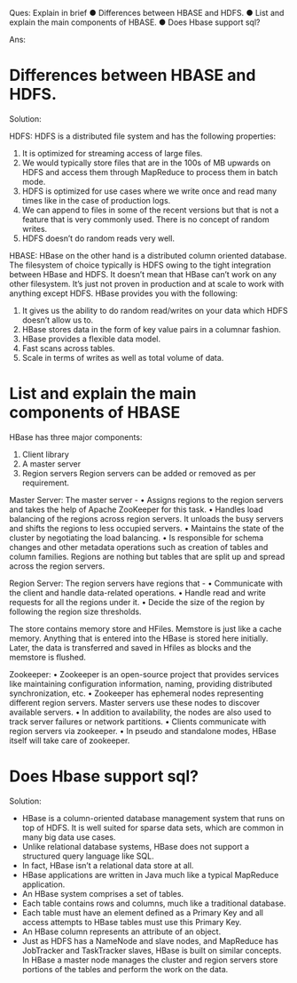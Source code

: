 Ques: Explain in brief
● Differences between HBASE and HDFS.
● List and explain the main components of HBASE.
● Does Hbase support sql?

Ans:
# Differences between HBASE and HDFS.
Solution:

HDFS:
HDFS is a distributed file system and has the following properties:
1. It is optimized for streaming access of large files. 
2. We would typically store files that are in the 100s of MB upwards on HDFS and access them through MapReduce to process them in batch mode.
3. HDFS is optimized for use cases where we write once and read many times like in the case of production logs. 
4. We can append to files in some of the recent versions but that is not a feature that is very commonly used. There is no concept of random writes.
5. HDFS doesn’t do random reads very well.

HBASE:
HBase on the other hand is a distributed column oriented database. 
The filesystem of choice typically is HDFS owing to the tight integration between HBase and HDFS. 
It doesn’t mean that HBase can’t work on any other filesystem. 
It’s just not proven in production and at scale to work with anything except HDFS.
HBase provides you with the following:
1. It gives us the ability to do random read/writes on your data which HDFS doesn’t allow us to.
2. HBase stores data in the form of key value pairs in a columnar fashion. 
3. HBase provides a flexible data model.
4. Fast scans across tables.
5. Scale in terms of writes as well as total volume of data.


# List and explain the main components of HBASE

HBase has three major components: 
1) Client library
2) A master server
3) Region servers
Region servers can be added or removed as per requirement.

Master Server:
The master server -
•	Assigns regions to the region servers and takes the help of Apache ZooKeeper for this task.
•	Handles load balancing of the regions across region servers. It unloads the busy servers and shifts the regions to less occupied servers.
•	Maintains the state of the cluster by negotiating the load balancing.
•	Is responsible for schema changes and other metadata operations such as creation of tables and column families.
Regions are nothing but tables that are split up and spread across the region servers.

Region Server:
The region servers have regions that -
•	Communicate with the client and handle data-related operations.
•	Handle read and write requests for all the regions under it.
•	Decide the size of the region by following the region size thresholds.

The store contains memory store and HFiles. Memstore is just like a cache memory. Anything that is entered into the HBase is stored here initially. Later, the data is transferred and saved in Hfiles as blocks and the memstore is flushed.

Zookeeper:
•	Zookeeper is an open-source project that provides services like maintaining configuration information, naming, providing distributed synchronization, etc.
•	Zookeeper has ephemeral nodes representing different region servers. Master servers use these nodes to discover available servers.
•	In addition to availability, the nodes are also used to track server failures or network partitions.
•	Clients communicate with region servers via zookeeper.
•	In pseudo and standalone modes, HBase itself will take care of zookeeper.

# Does Hbase support sql?
Solution:
- HBase is a column-oriented database management system that runs on top of HDFS.
 It is well suited for sparse data sets, which are common in many big data use cases. 
- Unlike relational database systems, HBase does not support a structured query language like SQL. 
- In fact, HBase isn’t a relational data store at all. 
- HBase applications are written in Java much like a typical MapReduce application. 
- An HBase system comprises a set of tables. 
- Each table contains rows and columns, much like a traditional database. 
- Each table must have an element defined as a Primary Key and all access attempts to HBase tables must use this Primary Key. 
- An HBase column represents an attribute of an object.
- Just as HDFS has a NameNode and slave nodes, and MapReduce has JobTracker and TaskTracker slaves, HBase is built on similar concepts.
 In HBase a master node manages the cluster and region servers store portions of the tables and perform the work on the data.


